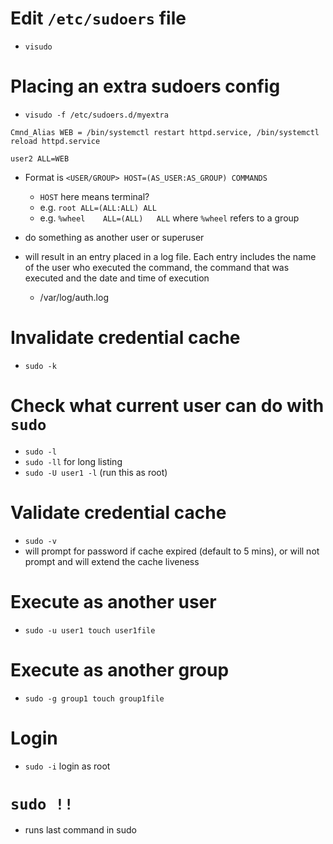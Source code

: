 # Edit `/etc/sudoers` file
* `visudo`

# Placing an extra sudoers config
* `visudo -f /etc/sudoers.d/myextra`
```
Cmnd_Alias WEB = /bin/systemctl restart httpd.service, /bin/systemctl reload httpd.service

user2 ALL=WEB
```
* Format is `<USER/GROUP> HOST=(AS_USER:AS_GROUP) COMMANDS`
  - `HOST` here means terminal?
  - e.g. `root ALL=(ALL:ALL) ALL`
  - e.g. `%wheel	ALL=(ALL)	ALL` where `%wheel` refers to a group

* do something as another user or superuser
* will result in an entry placed in a log file. Each entry includes the name of the user who executed the command, the command that was executed and the date and time of execution
  * /var/log/auth.log

# Invalidate credential cache
- `sudo -k`

# Check what current user can do with `sudo`
- `sudo -l`
- `sudo -ll` for long listing
- `sudo -U user1 -l` (run this as root)

# Validate credential cache
- `sudo -v`
- will prompt for password if cache expired (default to 5 mins), or will not prompt and will extend the cache liveness

# Execute as another user
- `sudo -u user1 touch user1file`

# Execute as another group
- `sudo -g group1 touch group1file`

# Login
- `sudo -i` login as root

# `sudo !!`
- runs last command in sudo
